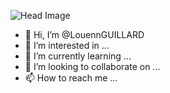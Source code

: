 ![Head Image]((https://github.com/LouennGUILLARD/Images/blob/main/Head_GitHub.png))
- 👋 Hi, I’m @LouennGUILLARD
- 👀 I’m interested in ...
- 🌱 I’m currently learning ...
- 💞️ I’m looking to collaborate on ...
- 📫 How to reach me ...

<!---
LouennGUILLARD/LouennGUILLARD is a ✨ special ✨ repository because its `README.md` (this file) appears on your GitHub profile.
You can click the Preview link to take a look at your changes.
--->
